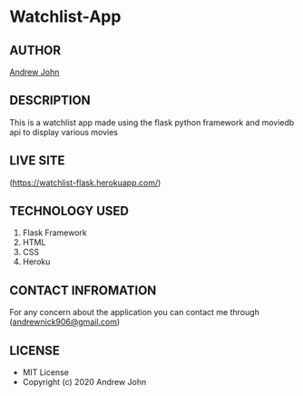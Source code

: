 # Watchlist-App

## AUTHOR
[Andrew John](https://github.com/andyjohn23)

## DESCRIPTION 
This is a watchlist app made using the flask python framework and moviedb api to display various movies

## LIVE SITE
(https://watchlist-flask.herokuapp.com/)

## TECHNOLOGY USED
1. Flask Framework
1. HTML
1. CSS
1. Heroku

## CONTACT INFROMATION
For any concern about the application you can contact me through (andrewnick906@gmail.com)

## LICENSE
* MIT License
* Copyright (c) 2020 Andrew John